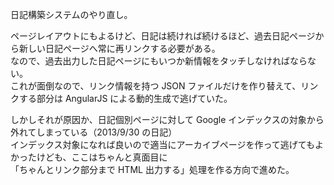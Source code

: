 日記構築システムのやり直し。

ページレイアウトにもよるけど、日記は続ければ続けるほど、過去日記ページから新しい日記ページへ常に再リンクする必要がある。  
なので、過去出力した日記ページにもいつか新情報をタッチしなければならない。  
これが面倒なので、リンク情報を持つ JSON ファイルだけを作り替えて、リンクする部分は AngularJS による動的生成で逃げていた。

しかしそれが原因か、日記個別ページに対して Google インデックスの対象から外れてしまっている（2013/9/30 の日記）  
インデックス対象になれば良いので適当にアーカイブページを作って逃げてもよかったけども、ここはちゃんと真面目に  
「ちゃんとリンク部分まで HTML 出力する」処理を作る方向で進めた。
